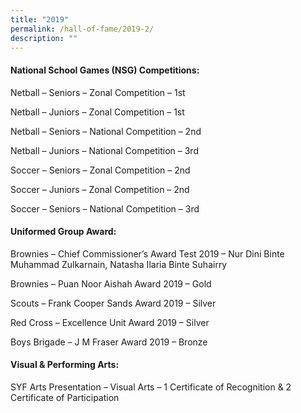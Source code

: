 ```yaml
---
title: "2019"
permalink: /hall-of-fame/2019-2/
description: ""
---
```


<h4><strong>National School Games (NSG) Competitions:</strong></h4>
<p>Netball &ndash; Seniors &ndash; Zonal Competition &ndash; 1st</p>
<p>Netball &ndash; Juniors &ndash; Zonal Competition &ndash; 1st</p>
<p>Netball &ndash; Seniors &ndash; National Competition &ndash; 2nd</p>
<p>Netball &ndash; Juniors &ndash; National Competition &ndash; 3rd</p>
<p>Soccer &ndash; Seniors &ndash; Zonal Competition &ndash; 2nd</p>
<p>Soccer &ndash; Juniors &ndash; Zonal Competition &ndash; 2nd</p>
<p>Soccer &ndash; Seniors &ndash; National Competition &ndash; 3rd</p>
<h4><strong>Uniformed Group Award:</strong></h4>
<p>Brownies &ndash; Chief Commissioner&rsquo;s Award Test 2019&nbsp;&ndash; Nur Dini Binte Muhammad Zulkarnain, Natasha Ilaria Binte Suhairry</p>
<p>Brownies &ndash;&nbsp;Puan Noor Aishah Award 2019 &ndash; Gold</p>
<p>Scouts &ndash;&nbsp;Frank Cooper Sands Award 2019 &ndash; Silver</p>
<p>Red Cross &ndash; Excellence Unit Award 2019 &ndash;&nbsp;Silver</p>
<p>Boys Brigade &ndash; J M Fraser Award 2019 &ndash; Bronze</p>
<h4><strong>Visual &amp; Performing Arts:</strong></h4>
<p>SYF Arts Presentation &ndash; Visual Arts &ndash; 1 Certificate of Recognition &amp; 2 Certificate of Participation</p>